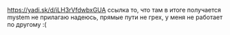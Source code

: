 https://yadi.sk/d/iLH3rVfdwbxGUA
ссылка то, что там в итоге получается
mystem не прилагаю
надеюсь, прямые пути не грех, у меня не работает по другому :(
